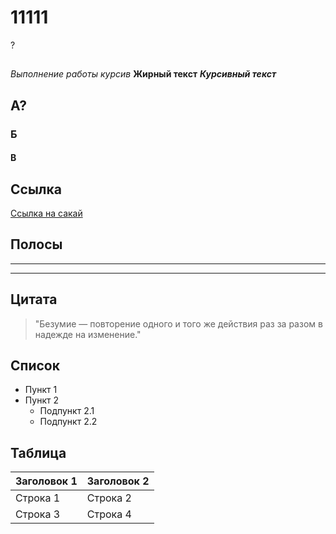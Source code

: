 # 11111

?

## 
*Выполнение работы курсив*
**Жирный текст**
***Курсивный текст***

## А?
### Б
#### В

## Ссылка
[Ссылка на сакай](https://sakai.narfu.ru/portal)

## Полосы
---
***

## Цитата
> "Безумие — повторение одного и того же действия
раз за разом в надежде на изменение."

## Список
- Пункт 1
- Пункт 2
  - Подпункт 2.1
  - Подпункт 2.2

## Таблица
| Заголовок 1 | Заголовок 2 |
| ----------- | ----------- |
| Строка 1    | Строка 2    |
| Строка 3    | Строка 4    |
